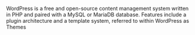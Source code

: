 WordPress is a free and open-source content management system written in PHP and paired with a MySQL or MariaDB database. Features include a plugin architecture and a template system, referred to within WordPress as Themes